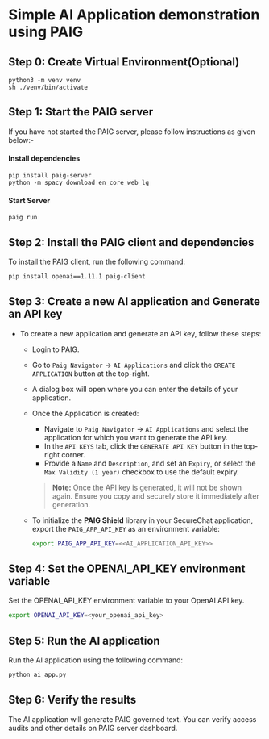 # Simple AI Application demonstration using PAIG

## Step 0: Create Virtual Environment(Optional)
```shell
python3 -m venv venv
sh ./venv/bin/activate
```

## Step 1: Start the PAIG server
If you have not started the PAIG server, please follow instructions as given below:-

#### Install dependencies
```shell
pip install paig-server
python -m spacy download en_core_web_lg
```

#### Start Server
```shell
paig run
```

## Step 2: Install the PAIG client and dependencies
To install the PAIG client, run the following command:
```bash
pip install openai==1.11.1 paig-client
```

## Step 3: Create a new AI application and Generate an API key
- To create a new application and generate an API key, follow these steps:
     - Login to PAIG.
     - Go to `Paig Navigator` → `AI Applications` and click the `CREATE APPLICATION` button at the top-right.
     - A dialog box will open where you can enter the details of your application.
     - Once the Application is created:
       - Navigate to `Paig Navigator` → `AI Applications` and select the application for which you want to generate the API key.
       - In the `API KEYS` tab, click the `GENERATE API KEY` button in the top-right corner.
       - Provide a `Name` and `Description`, and set an `Expiry`, or select the `Max Validity (1 year)` checkbox to use the default expiry.

       > **Note:** Once the API key is generated, it will not be shown again. Ensure you copy and securely store it immediately after generation.

   - To initialize the **PAIG Shield** library in your SecureChat application, export the `PAIG_APP_API_KEY` as an environment variable:

     ```bash
     export PAIG_APP_API_KEY=<<AI_APPLICATION_API_KEY>>
     ```

## Step 4: Set the OPENAI_API_KEY environment variable
Set the OPENAI_API_KEY environment variable to your OpenAI API key.
```bash
export OPENAI_API_KEY=<your_openai_api_key>
```

## Step 5: Run the AI application
Run the AI application using the following command:
```bash
python ai_app.py
```

## Step 6: Verify the results
The AI application will generate PAIG governed text. You can verify access audits and other details on PAIG server dashboard.
